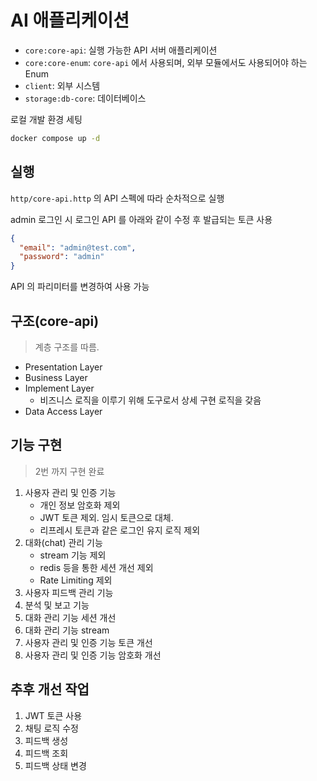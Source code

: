 # AI 애플리케이션

- `core:core-api`: 실행 가능한 API 서버 애플리케이션
- `core:core-enum`: `core-api` 에서 사용되며, 외부 모듈에서도 사용되어야 하는 Enum
- `client`: 외부 시스템
- `storage:db-core`: 데이터베이스

로컬 개발 환경 세팅

```sh
docker compose up -d
```

## 실행

`http/core-api.http` 의 API 스펙에 따라 순차적으로 실행

admin 로그인 시 로그인 API 를 아래와 같이 수정 후 발급되는 토큰 사용

```json
{
  "email": "admin@test.com",
  "password": "admin"
}
```

API 의 파리미터를 변경하여 사용 가능

## 구조(core-api)

> 계층 구조를 따름.

- Presentation Layer
- Business Layer
- Implement Layer
  - 비즈니스 로직을 이루기 위해 도구로서 상세 구현 로직을 갖음
- Data Access Layer

## 기능 구현

> 2번 까지 구현 완료

1. 사용자 관리 및 인증 기능
   - 개인 정보 암호화 제외
   - JWT 토큰 제외. 임시 토큰으로 대체.
   - 리프레시 토큰과 같은 로그인 유지 로직 제외
2. 대화(chat) 관리 기능
   - stream 기능 제외
   - redis 등을 통한 세션 개선 제외
   - Rate Limiting 제외
3. 사용자 피드백 관리 기능
4. 분석 및 보고 기능
5. 대화 관리 기능 세션 개선
6. 대화 관리 기능 stream
7. 사용자 관리 및 인증 기능 토큰 개선
8. 사용자 관리 및 인증 기능 암호화 개선

## 추후 개선 작업

1. JWT 토큰 사용
2. 채팅 로직 수정
3. 피드백 생성
4. 피드백 조회
5. 피드백 상태 변경